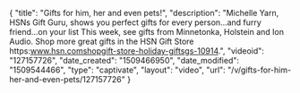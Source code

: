 {
    "title": "Gifts for him, her and even pets!",
    "description": "Michelle Yarn, HSNs Gift Guru, shows you perfect gifts for every person...and furry friend...on your list This week, see gifts from Minnetonka, Holstein and Ion Audio. Shop more great gifts in the HSN Gift Store https:www.hsn.comshopgift-store-holiday-giftsgs-10914.",
    "videoid": "127157726",
    "date_created": "1509466950",
    "date_modified": "1509544466",
    "type": "captivate",
    "layout": "video",
    "url": "\/v\/gifts-for-him-her-and-even-pets\/127157726"
}